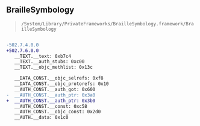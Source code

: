 ## BrailleSymbology

> `/System/Library/PrivateFrameworks/BrailleSymbology.framework/BrailleSymbology`

```diff

-502.7.4.0.0
+502.7.6.0.0
   __TEXT.__text: 0xb7c4
   __TEXT.__auth_stubs: 0xc00
   __TEXT.__objc_methlist: 0x13c

   __DATA_CONST.__objc_selrefs: 0xf8
   __DATA_CONST.__objc_protorefs: 0x10
   __AUTH_CONST.__auth_got: 0x600
-  __AUTH_CONST.__auth_ptr: 0x3a0
+  __AUTH_CONST.__auth_ptr: 0x3b0
   __AUTH_CONST.__const: 0xc58
   __AUTH_CONST.__objc_const: 0x2d0
   __AUTH.__data: 0x1c0

```

